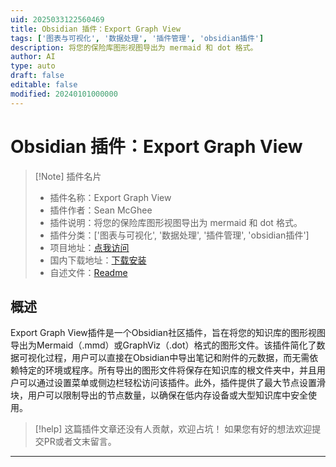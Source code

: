 ```yaml
---
uid: 2025033122560469
title: Obsidian 插件：Export Graph View
tags: ['图表与可视化', '数据处理', '插件管理', 'obsidian插件']
description: 将您的保险库图形视图导出为 mermaid 和 dot 格式。
author: AI
type: auto
draft: false
editable: false
modified: 20240101000000
---
```


# Obsidian 插件：Export Graph View

> [!Note] 插件名片
> - 插件名称：Export Graph View
> - 插件作者：Sean McGhee
> - 插件说明：将您的保险库图形视图导出为 mermaid 和 dot 格式。
> - 插件分类：['图表与可视化', '数据处理', '插件管理', 'obsidian插件']
> - 项目地址：[点我访问](https://github.com/seantiz/obsidian_egv_plugin)
> - 国内下载地址：[下载安装](https://pkmer.cn/products/plugin/pluginMarket/?export-graph-view)
> - 自述文件：[Readme](https://ghproxy.net/https://raw.githubusercontent.com/seantiz/obsidian_egv_plugin/main/README.md)



## 概述

Export Graph View插件是一个Obsidian社区插件，旨在将您的知识库的图形视图导出为Mermaid（.mmd）或GraphViz（.dot）格式的图形文件。该插件简化了数据可视化过程，用户可以直接在Obsidian中导出笔记和附件的元数据，而无需依赖特定的环境或程序。所有导出的图形文件将保存在知识库的根文件夹中，并且用户可以通过设置菜单或侧边栏轻松访问该插件。此外，插件提供了最大节点设置滑块，用户可以限制导出的节点数量，以确保在低内存设备或大型知识库中安全使用。


> [!help] 
> 这篇插件文章还没有人贡献，欢迎占坑！
> 如果您有好的想法欢迎提交PR或者文末留言。
> 

---



